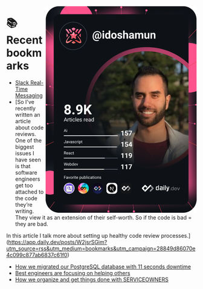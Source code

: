 <a href="https://app.daily.dev/idoshamun"><img src="https://raw.githubusercontent.com/idoshamun/idoshamun/devcard/devcard.svg" align='right' width="400" alt="Ido Shamun's Dev Card"/></a>

# 📚 Recent bookmarks
<!-- BOOKMARKS:START -->
- [Slack Real-Time Messaging](https://app.daily.dev/posts/JXxhFEtZP?utm_source=rss&utm_medium=bookmarks&utm_campaign=28849d86070e4c099c877ab6837c61f0)
- [So I&#39;ve recently written an article about code reviews. One of the biggest issues I have seen is that software engineers get too attached to the code they’re writing. They view it as an extension of their self-worth. So if the code is bad = they are bad. 

In this article I talk more about setting up healthy code review processes.](https://app.daily.dev/posts/W2jsrSGim?utm_source=rss&utm_medium=bookmarks&utm_campaign=28849d86070e4c099c877ab6837c61f0)
- [How we migrated our PostgreSQL database with 11 seconds downtime](https://app.daily.dev/posts/pOavzxB11?utm_source=rss&utm_medium=bookmarks&utm_campaign=28849d86070e4c099c877ab6837c61f0)
- [Best engineers are focusing on helping others](https://app.daily.dev/posts/QPxAj7Hrn?utm_source=rss&utm_medium=bookmarks&utm_campaign=28849d86070e4c099c877ab6837c61f0)
- [How we organize and get things done with SERVICEOWNERS](https://app.daily.dev/posts/5eMKUW80z?utm_source=rss&utm_medium=bookmarks&utm_campaign=28849d86070e4c099c877ab6837c61f0)
<!-- BOOKMARKS:END -->
